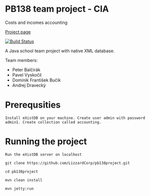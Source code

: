 # PB138 team project - CIA
Costs and incomes accounting

[Project page](https://lizzardcorp.github.io/pb138project/)

[![Build Status](https://travis-ci.org/LizzardCorp/pb138project.svg?branch=master)](https://travis-ci.org/LizzardCorp/pb138project)

A Java school team project with native XML database.

Team members: 
* Peter Balčirák
* Pavel Vyskočil
* Dominik František Bučík
* Andrej Dravecký

# Prerequsities
`Install eXistDB on your machine. Create user admin with password admin1. Create collection called accounting.`

# Running the project
`Run the eXistDB server on localhost`

`git clone https://github.com/LizzardCorp/pb138project.git`

`cd pb138project`

`mvn clean install`

`mvn jetty:run`
